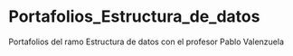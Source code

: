 # Portafolios_Estructura_de_datos
Portafolios del ramo Estructura de datos con el profesor Pablo Valenzuela
